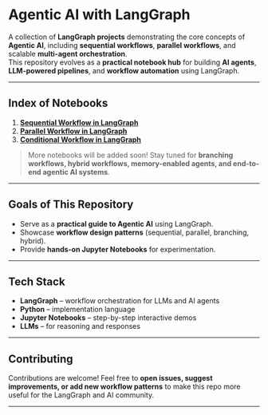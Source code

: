 # Agentic AI with LangGraph

A collection of **LangGraph projects** demonstrating the core concepts of **Agentic AI**, including **sequential workflows**, **parallel workflows**, and scalable **multi-agent orchestration**.  
This repository evolves as a **practical notebook hub** for building **AI agents**, **LLM-powered pipelines**, and **workflow automation** using LangGraph.

---

## Index of Notebooks

1. **[Sequential Workflow in LangGraph](https://github.com/ravirch/Agentic-AI-with-LangGraph/blob/main/Notebooks/Sequential-workflows-in-Langgraph.ipynb)**  
2. **[Parallel Workflow in LangGraph](https://github.com/ravirch/Agentic-AI-with-LangGraph/blob/main/Notebooks/Parallel-Workflow-in-LangGraph.ipynb)**
3. **[Conditional Workflow in LangGraph](https://github.com/ravirch/Agentic-AI-with-LangGraph/blob/main/Notebooks/Conditional-Workflow-in-Langgraph.ipynb)** 

> More notebooks will be added soon! Stay tuned for **branching workflows, hybrid workflows, memory-enabled agents, and end-to-end agentic AI systems**.

---

## Goals of This Repository
- Serve as a **practical guide to Agentic AI** using LangGraph.  
- Showcase **workflow design patterns** (sequential, parallel, branching, hybrid).  
- Provide **hands-on Jupyter Notebooks** for experimentation.  

---

## Tech Stack
- **LangGraph** – workflow orchestration for LLMs and AI agents  
- **Python** – implementation language  
- **Jupyter Notebooks** – step-by-step interactive demos  
- **LLMs** – for reasoning and responses  

---

## Contributing
Contributions are welcome! Feel free to **open issues, suggest improvements, or add new workflow patterns** to make this repo more useful for the LangGraph and AI community.  

---
